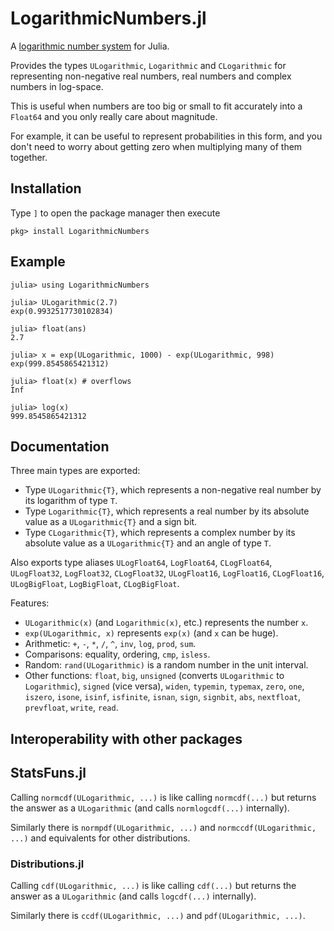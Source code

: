 # LogarithmicNumbers.jl

A [logarithmic number system](https://en.wikipedia.org/wiki/Logarithmic_number_system) for Julia.

Provides the types `ULogarithmic`, `Logarithmic` and `CLogarithmic` for representing non-negative real numbers, real numbers and complex numbers in log-space.

This is useful when numbers are too big or small to fit accurately into a `Float64` and you only really care about magnitude.

For example, it can be useful to represent probabilities in this form, and you don't need to worry about getting zero when multiplying many of them together.

## Installation

Type `]` to open the package manager then execute

```
pkg> install LogarithmicNumbers
```

## Example
```
julia> using LogarithmicNumbers

julia> ULogarithmic(2.7)
exp(0.9932517730102834)

julia> float(ans)
2.7

julia> x = exp(ULogarithmic, 1000) - exp(ULogarithmic, 998)
exp(999.8545865421312)

julia> float(x) # overflows
Inf

julia> log(x)
999.8545865421312
```

## Documentation

Three main types are exported:
* Type `ULogarithmic{T}`, which represents a non-negative real number by its logarithm of type `T`.
* Type `Logarithmic{T}`, which represents a real number by its absolute value as a `ULogarithmic{T}` and a sign bit.
* Type `CLogarithmic{T}`, which represents a complex number by its absolute value as a `ULogarithmic{T}` and an angle of type `T`.

Also exports type aliases `ULogFloat64`, `LogFloat64`, `CLogFloat64`, `ULogFloat32`, `LogFloat32`, `CLogFloat32`, `ULogFloat16`, `LogFloat16`, `CLogFloat16`, `ULogBigFloat`, `LogBigFloat`, `CLogBigFloat`.

Features:
* `ULogarithmic(x)` (and `Logarithmic(x)`, etc.) represents the number `x`.
* `exp(ULogarithmic, x)` represents `exp(x)` (and `x` can be huge).
* Arithmetic: `+`, `-`, `*`, `/`, `^`, `inv`, `log`, `prod`, `sum`.
* Comparisons: equality, ordering, `cmp`, `isless`.
* Random: `rand(ULogarithmic)` is a random number in the unit interval.
* Other functions: `float`, `big`, `unsigned` (converts `ULogarithmic` to `Logarithmic`), `signed` (vice versa), `widen`, `typemin`, `typemax`, `zero`, `one`, `iszero`, `isone`, `isinf`, `isfinite`, `isnan`, `sign`, `signbit`, `abs`, `nextfloat`, `prevfloat`, `write`, `read`.

## Interoperability with other packages

## StatsFuns.jl

Calling `normcdf(ULogarithmic, ...)` is like calling `normcdf(...)` but returns the answer as a `ULogarithmic` (and calls `normlogcdf(...)` internally).

Similarly there is `normpdf(ULogarithmic, ...)` and `normccdf(ULogarithmic, ...)` and equivalents for other distributions.

### Distributions.jl

Calling `cdf(ULogarithmic, ...)` is like calling `cdf(...)` but returns the answer as a `ULogarithmic` (and calls `logcdf(...)` internally).

Similarly there is `ccdf(ULogarithmic, ...)` and `pdf(ULogarithmic, ...)`.
